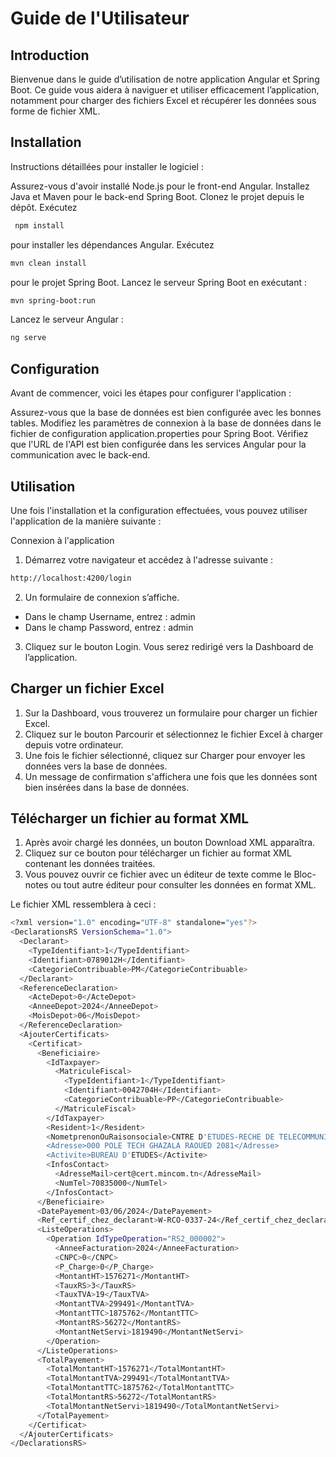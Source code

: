# Guide de l'Utilisateur 
## Introduction 
Bienvenue dans le guide d’utilisation de notre application Angular et Spring Boot. Ce guide vous aidera à naviguer et utiliser efficacement l’application, notamment pour charger des fichiers Excel et récupérer les données sous forme de fichier XML.
## Installation 
Instructions détaillées pour installer le logiciel :

Assurez-vous d'avoir installé Node.js pour le front-end Angular.
Installez Java et Maven pour le back-end Spring Boot.
Clonez le projet depuis le dépôt.
Exécutez 
```bash
 npm install 
```
pour installer les dépendances Angular.
Exécutez 
```bash
mvn clean install
```
pour le projet Spring Boot.
Lancez le serveur Spring Boot en exécutant :
```bash
mvn spring-boot:run
```
Lancez le serveur Angular : 
```bash
ng serve
```
## Configuration 
Avant de commencer, voici les étapes pour configurer l'application :

Assurez-vous que la base de données est bien configurée avec les bonnes tables.
Modifiez les paramètres de connexion à la base de données dans le fichier de configuration application.properties pour Spring Boot.
Vérifiez que l'URL de l'API est bien configurée dans les services Angular pour la communication avec le back-end.
## Utilisation 
Une fois l'installation et la configuration effectuées, vous pouvez utiliser l'application de la manière suivante :

Connexion à l'application
1. Démarrez votre navigateur et accédez à l'adresse suivante : 
```bash
http://localhost:4200/login
```
2. Un formulaire de connexion s’affiche.
- Dans le champ Username, entrez : admin
- Dans le champ Password, entrez : admin
3. Cliquez sur le bouton Login. Vous serez redirigé vers la Dashboard de l’application.
## Charger un fichier Excel
1. Sur la Dashboard, vous trouverez un formulaire pour charger un fichier Excel.
2. Cliquez sur le bouton Parcourir et sélectionnez le fichier Excel à charger depuis votre ordinateur.
3. Une fois le fichier sélectionné, cliquez sur Charger pour envoyer les données vers la base de données.
4. Un message de confirmation s'affichera une fois que les données sont bien insérées dans la base de données.
## Télécharger un fichier au format XML
1. Après avoir chargé les données, un bouton Download XML apparaîtra.
2. Cliquez sur ce bouton pour télécharger un fichier au format XML contenant les données traitées.
3. Vous pouvez ouvrir ce fichier avec un éditeur de texte comme le Bloc-notes ou tout autre éditeur pour consulter les données en format XML.

Le fichier XML ressemblera à ceci :
```bash
<?xml version="1.0" encoding="UTF-8" standalone="yes"?>
<DeclarationsRS VersionSchema="1.0">
  <Declarant>
    <TypeIdentifiant>1</TypeIdentifiant>
    <Identifiant>0789012H</Identifiant>
    <CategorieContribuable>PM</CategorieContribuable>
  </Declarant>
  <ReferenceDeclaration>
    <ActeDepot>0</ActeDepot>
    <AnneeDepot>2024</AnneeDepot>
    <MoisDepot>06</MoisDepot>
  </ReferenceDeclaration>
  <AjouterCertificats>
    <Certificat>
      <Beneficiaire>
        <IdTaxpayer>
          <MatriculeFiscal>
            <TypeIdentifiant>1</TypeIdentifiant>
            <Identifiant>0042704H</Identifiant>
            <CategorieContribuable>PP</CategorieContribuable>
          </MatriculeFiscal>
        </IdTaxpayer>
        <Resident>1</Resident>
        <NometprenonOuRaisonsociale>CNTRE D'ETUDES-RECHE DE TELECOMMUNICATION</NometprenonOuRaisonsociale>
        <Adresse>000 POLE TECH GHAZALA RAOUED 2081</Adresse>
        <Activite>BUREAU D'ETUDES</Activite>
        <InfosContact>
          <AdresseMail>cert@cert.mincom.tn</AdresseMail>
          <NumTel>70835000</NumTel>
        </InfosContact>
      </Beneficiaire>
      <DatePayement>03/06/2024</DatePayement>
      <Ref_certif_chez_declarant>W-RCO-0337-24</Ref_certif_chez_declarant>
      <ListeOperations>
        <Operation IdTypeOperation="RS2_000002">
          <AnneeFacturation>2024</AnneeFacturation>
          <CNPC>0</CNPC>
          <P_Charge>0</P_Charge>
          <MontantHT>1576271</MontantHT>
          <TauxRS>3</TauxRS>
          <TauxTVA>19</TauxTVA>
          <MontantTVA>299491</MontantTVA>
          <MontantTTC>1875762</MontantTTC>
          <MontantRS>56272</MontantRS>
          <MontantNetServi>1819490</MontantNetServi>
        </Operation>
      </ListeOperations>
      <TotalPayement>
        <TotalMontantHT>1576271</TotalMontantHT>
        <TotalMontantTVA>299491</TotalMontantTVA>
        <TotalMontantTTC>1875762</TotalMontantTTC>
        <TotalMontantRS>56272</TotalMontantRS>
        <TotalMontantNetServi>1819490</TotalMontantNetServi>
      </TotalPayement>
    </Certificat>
  </AjouterCertificats>
</DeclarationsRS>
```
